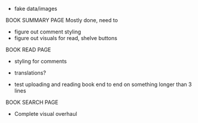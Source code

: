 * fake data/images

BOOK SUMMARY PAGE
Mostly done, need to

* figure out comment styling
* figure out visuals for read, shelve buttons

BOOK READ PAGE

* styling for comments

- translations?

* test uploading and reading book end to end on something longer than 3 lines

BOOK SEARCH PAGE

* Complete visual overhaul
